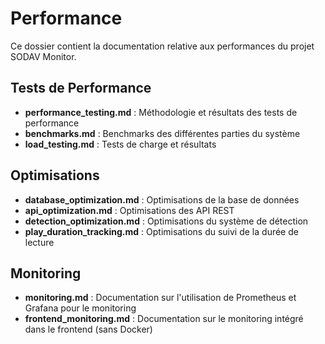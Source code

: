 # Performance

Ce dossier contient la documentation relative aux performances du projet SODAV Monitor.

## Tests de Performance

- **performance_testing.md** : Méthodologie et résultats des tests de performance
- **benchmarks.md** : Benchmarks des différentes parties du système
- **load_testing.md** : Tests de charge et résultats

## Optimisations

- **database_optimization.md** : Optimisations de la base de données
- **api_optimization.md** : Optimisations des API REST
- **detection_optimization.md** : Optimisations du système de détection
- **play_duration_tracking.md** : Optimisations du suivi de la durée de lecture

## Monitoring

- **monitoring.md** : Documentation sur l'utilisation de Prometheus et Grafana pour le monitoring
- **frontend_monitoring.md** : Documentation sur le monitoring intégré dans le frontend (sans Docker) 